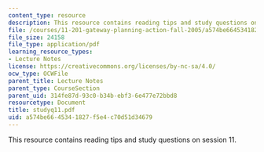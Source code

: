 ```yaml
---
content_type: resource
description: This resource contains reading tips and study questions on session 11.
file: /courses/11-201-gateway-planning-action-fall-2005/a574be6645341827f5e4c70d51d34679_studyq11.pdf
file_size: 24158
file_type: application/pdf
learning_resource_types:
- Lecture Notes
license: https://creativecommons.org/licenses/by-nc-sa/4.0/
ocw_type: OCWFile
parent_title: Lecture Notes
parent_type: CourseSection
parent_uid: 314fe87d-93c0-b34b-ebf3-6e477e72bbd8
resourcetype: Document
title: studyq11.pdf
uid: a574be66-4534-1827-f5e4-c70d51d34679
---
```

This resource contains reading tips and study questions on session 11.